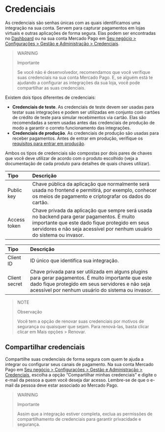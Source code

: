 # Credenciais

As credenciais são senhas únicas com as quais identificamos uma integração na sua conta. Servem para capturar pagamentos em lojas virtuais e outras aplicações de forma segura. Elas podem ser encontradas no [Dashboard](https://www.mercadopago[FAKER][URL][DOMAIN]/developers/pt/guides/resources/devpanel) ou na sua conta Mercado Pago em [Seu negócio > Configurações > Gestão e Administração > Credenciais](https://www.mercadopago[FAKER][URL][DOMAIN]/settings/account/credentials).

> WARNING 
> 
> Importante
> 
> Se você não é desenvolvedor, recomendamos que você verifique suas credenciais na sua conta Mercado Pago. E, se alguém está te ajudando a configurar as integrações da sua loja, você pode compartilhar as suas credenciais.

Existem dois tipos diferentes de credenciais:

* **Credenciais de teste**. As credenciais de teste devem ser usadas para testar suas integrações e podem ser utilizadas em conjunto com cartões de crédito de teste para simular recebimentos via cartão. Elas são recomendadas a serem usadas antes das credenciais de produção de modo a garantir o correto funcionamento das integrações.
* **Credenciais de produção**. As credenciais de produção são usadas para receber pagamentos. Antes de entrar em produção, verifique os [requisitos para entrar em produção](https://www.mercadopago[FAKER][URL][DOMAIN]/developers/pt/guides/manage-account/account/go-live-requirements).

Ambos os tipos de credenciais são compostas por dois pares de chaves que você deve utilizar de acordo com o produto escolhido (veja a documentação de cada produto para detalhes de quais chaves utilizar).

| Tipo | Descrição |
| :--- | :--- |
| Public key | Chave pública da aplicação que normalmente será usada no frontend e permitirá, por exemplo, conhecer os meios de pagamento e criptografar os dados do cartão. |
| Access token | Chave privada da aplicação que sempre será usada no backend para gerar pagamentos. É muito importante que este dado fique protegido em seus servidores e não seja acessível por nenhum usuário do sistema ou invasor. |

| Tipo | Descrição |
| :--- | :--- |
| Client ID | ID único que identifica sua integração. |
| Client secret | Chave privada para ser utilizada em alguns plugins para gerar pagamentos. É muito importante que este dado fique protegido em seus servidores e não seja acessível por nenhum usuário do sistema ou invasor. |

> NOTE
> 
> Observação
>
>Você tem a opção de renovar suas credenciais por motivos de segurança ou quaisquer que sejam. Para renová-las, basta clicar clicar em Mais opções > Renovar.


## Compartilhar credenciais

Compartilhe suas credenciais de forma segura com quem te ajuda a integrar ou configurar seus canais de pagamento. Na sua conta Mercado Pago em [Seu negócio > Configurações > Gestão e Administração > Credenciais](https://www.mercadopago[FAKER][URL][DOMAIN]/settings/account/credentials), escolha a opção “Compartilhar minhas credenciais” e digite o e-mail da pessoa a quem você deseja dar acesso. Lembre-se de que o e-mail da pessoa deve estar associado ao Mercado Pago.


> WARNING 
> 
> Importante
>
>Assim que a integração estiver completa, exclua as permissões de compartilhamento de credenciais para garantir privacidade e segurança.